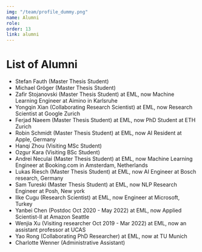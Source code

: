 ```yaml
---
img: "/team/profile_dummy.png"
name: Alumni
role:
order: 13
link: alumni
---
```


# List of Alumni

* Stefan Fauth (Master Thesis Student)
* Michael Gröger (Master Thesis Student)
* Zafir Stojanovski (Master Thesis Student) at EML, now Machine Learning Engineer at Aimino in Karlsruhe
* Yongqin Xian (Collaborating Research Scientist) at EML, now Research Scientist at Google Zurich
* Ferjad Naeem (Master Thesis Student) at EML, now PhD Student at ETH Zurich
* Robin Schmidt (Master Thesis Student) at EML, now AI Resident at Apple, Germany
* Hanqi Zhou (Visiting MSc Student)
* Ozgur Kara (Visiting BSc Student)
* Andrei Neculai (Master Thesis Student) at EML, now Machine Learning Engineer at Booking.com in Amsterdam, Netherlands
* Lukas Riesch (Master Thesis Student) at EML, now AI Engineer at Bosch research, Germany
* Sam Tureski (Master Thesis Student) at EML, now NLP Research Engineer at Posh, New york
* Ilke Cugu (Research Scientist) at EML, now Engineer at Microsoft, Turkey
* Yanbei Chen (Postdoc Oct 2020 - May 2022) at EML, now Applied Scientist-II at Amazon Seattle
* Wenjia Xu (Visiting researcher Oct 2019 - Mar 2022) at EML, now an assistant professor at UCAS
* Yao Rong (Collaborating PhD Researcher) at EML, now at TU Munich
* Charlotte Wenner (Administrative Assistant)
